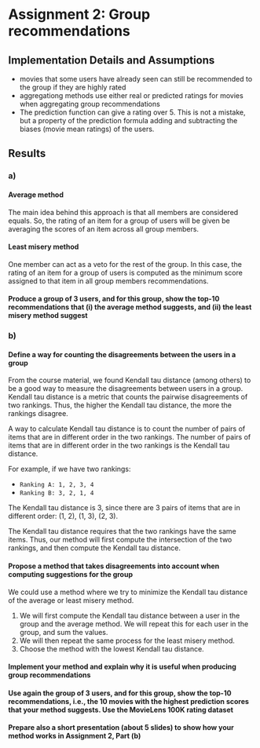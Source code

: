 # Assignment 2: Group recommendations

## Implementation Details and Assumptions

- movies that some users have already seen can still be recommended to the group if they are highly rated
- aggregationg methods use either real or predicted ratings for movies when aggregating group recommendations
- The prediction function can give a rating over 5. This is not a mistake, but a property of the prediction formula adding and subtracting the biases (movie mean ratings) of the users.

## Results

### a)

#### Average method

The main idea behind this approach is that all members are considered equals. So, the rating of an item for a group of users will be given be averaging the scores of an item across all group members.

#### Least misery method

One member can act as a veto for the rest of the group. In this case, the rating of an item for a group of users is computed as the minimum score assigned to that item in all group members recommendations.

#### Produce a group of 3 users, and for this group, show the top-10 recommendations that (i) the average method suggests, and (ii) the least misery method suggest

### b)

#### Define a way for counting the disagreements between the users in a group

From the course material, we found Kendall tau distance (among others) to be a good way to measure the disagreements between users in a group. Kendall tau distance is a metric that counts the pairwise disagreements of two rankings. Thus, the higher the Kendall tau distance, the more the rankings disagree.

A way to calculate Kendall tau distance is to count the number of pairs of items that are in different order in the two rankings. The number of pairs of items that are in different order in the two rankings is the Kendall tau distance.

For example, if we have two rankings:

- `Ranking A: 1, 2, 3, 4`
- `Ranking B: 3, 2, 1, 4`

The Kendall tau distance is 3, since there are 3 pairs of items that are in different order: (1, 2), (1, 3), (2, 3).

The Kendall tau distance requires that the two rankings have the same items. Thus, our method will first compute the intersection of the two rankings, and then compute the Kendall tau distance.

#### Propose a method that takes disagreements into account when computing suggestions for the group

We could use a method where we try to minimize the Kendall tau distance of the average or least misery method.

1. We will first compute the Kendall tau distance between a user in the group and the average method. We will repeat this for each user in the group, and sum the values.
2. We will then repeat the same process for the least misery method.
3. Choose the method with the lowest Kendall tau distance.

#### Implement your method and explain why it is useful when producing group recommendations

#### Use again the group of 3 users, and for this group, show the top-10 recommendations, i.e., the 10 movies with the highest prediction scores that your method suggests. Use the MovieLens 100K rating dataset

#### Prepare also a short presentation (about 5 slides) to show how your method works in Assignment 2, Part (b)
